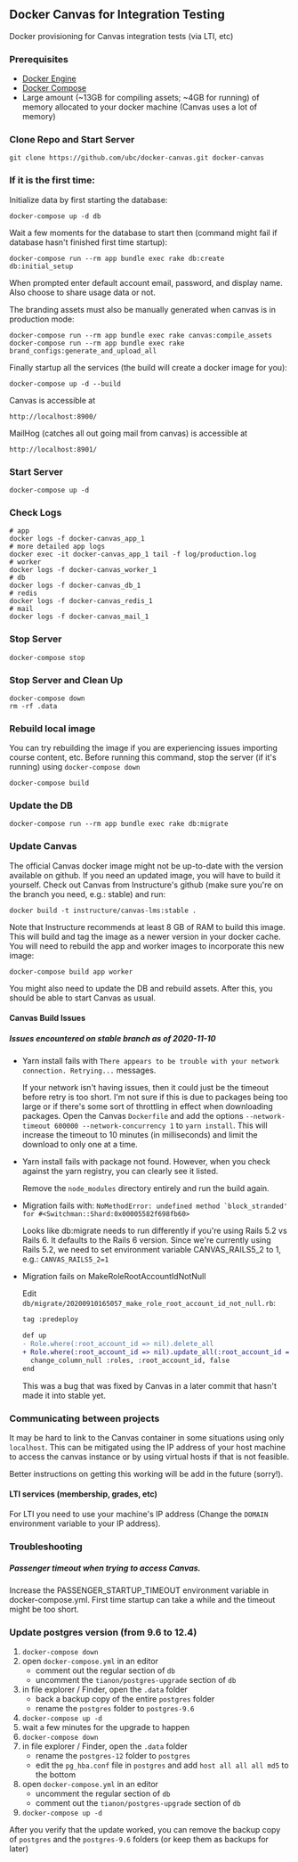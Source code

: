 Docker Canvas for Integration Testing
-------------------------------

Docker provisioning for Canvas integration tests (via LTI, etc)

### Prerequisites

* [Docker Engine](https://docs.docker.com/engine/installation/)
* [Docker Compose](https://docs.docker.com/compose/install/)
* Large amount (~13GB for compiling assets; ~4GB for running) of memory allocated to your docker machine (Canvas uses a lot of memory)

### Clone Repo and Start Server

    git clone https://github.com/ubc/docker-canvas.git docker-canvas

### If it is the first time:

Initialize data by first starting the database:

    docker-compose up -d db

Wait a few moments for the database to start then (command might fail if database hasn't finished first time startup):

    docker-compose run --rm app bundle exec rake db:create db:initial_setup


When prompted enter default account email, password, and display name. Also choose to share usage data or not.

The branding assets must also be manually generated when canvas is in production mode:

    docker-compose run --rm app bundle exec rake canvas:compile_assets
    docker-compose run --rm app bundle exec rake brand_configs:generate_and_upload_all


Finally startup all the services (the build will create a docker image for you):

    docker-compose up -d --build

Canvas is accessible at

    http://localhost:8900/

MailHog (catches all out going mail from canvas) is accessible at

    http://localhost:8901/

### Start Server

    docker-compose up -d

### Check Logs

    # app
    docker logs -f docker-canvas_app_1
    # more detailed app logs
    docker exec -it docker-canvas_app_1 tail -f log/production.log
    # worker
    docker logs -f docker-canvas_worker_1
    # db
    docker logs -f docker-canvas_db_1
    # redis
    docker logs -f docker-canvas_redis_1
    # mail
    docker logs -f docker-canvas_mail_1

### Stop Server

    docker-compose stop

### Stop Server and Clean Up

    docker-compose down
    rm -rf .data

### Rebuild local image

You can try rebuilding the image if you are experiencing issues importing course content, etc. Before running this command, stop the server (if it's running) using `docker-compose down`

    docker-compose build

### Update the DB

    docker-compose run --rm app bundle exec rake db:migrate

### Update Canvas

The official Canvas docker image might not be up-to-date with the version available on github. If you need an updated image, you will have to build it yourself. Check out Canvas from Instructure's github (make sure you're on the branch you need, e.g.: stable) and run:

    docker build -t instructure/canvas-lms:stable .

Note that Instructure recommends at least 8 GB of RAM to build this image. This will build and tag the image as a newer version in your docker cache. You will need to rebuild the app and worker images to incorporate this new image:

    docker-compose build app worker

You might also need to update the DB and rebuild assets. After this, you should be able to start Canvas as usual.

#### Canvas Build Issues

##### Issues encountered on stable branch as of 2020-11-10

* Yarn install fails with `There appears to be trouble with your network connection. Retrying...` messages.

  If your network isn't having issues, then it could just be the timeout before retry is too short. I'm not sure if this is due to packages being too large or if there's some sort of throttling in effect when downloading packages. Open the Canvas `Dockerfile` and add the options `--network-timeout 600000 --network-concurrency 1` to `yarn install`. This will increase the timeout to 10 minutes (in milliseconds) and limit the download to only one at a time.

* Yarn install fails with package not found. However, when you check against the yarn registry, you can clearly see it listed.

  Remove the `node_modules` directory entirely and run the build again.

* Migration fails with: `` NoMethodError: undefined method `block_stranded' for #<Switchman::Shard:0x00005582f698fb60> ``

  Looks like db:migrate needs to run differently if you're using Rails 5.2 vs Rails 6. It defaults to the Rails 6 version. Since we're currently using Rails 5.2, we need to set environment variable CANVAS_RAILS5_2 to 1, e.g.: `CANVAS_RAILS5_2=1`

* Migration fails on MakeRoleRootAccountIdNotNull

  Edit `db/migrate/20200910165057_make_role_root_account_id_not_null.rb`:

  ```diff
  tag :predeploy

  def up
  - Role.where(:root_account_id => nil).delete_all
  + Role.where(:root_account_id => nil).update_all(:root_account_id => 0)
    change_column_null :roles, :root_account_id, false
  end

  ```

  This was a bug that was fixed by Canvas in a later commit that hasn't made it into stable yet.

### Communicating between projects

It may be hard to link to the Canvas container in some situations using only `localhost`. This can be mitigated using the IP address of your host machine to access the canvas instance or by using virtual hosts if that is not feasible.

Better instructions on getting this working will be add in the future (sorry!).

#### LTI services (membership, grades, etc)

For LTI you need to use your machine's IP address (Change the `DOMAIN` environment variable to your IP address).

### Troubleshooting

##### Passenger timeout when trying to access Canvas.

Increase the PASSENGER_STARTUP_TIMEOUT environment variable in docker-compose.yml. First time startup can take a while and the timeout might be too short.

### Update postgres version (from 9.6 to 12.4)

1. `docker-compose down`
1. open `docker-compose.yml` in an editor
    - comment out the regular section of `db`
    - uncomment the `tianon/postgres-upgrade` section of `db`
1. in file explorer / Finder, open the `.data` folder
    - back a backup copy of the entire `postgres` folder
    - rename the `postgres` folder to `postgres-9.6`
1. `docker-compose up -d`
1. wait a few minutes for the upgrade to happen
1. `docker-compose down`
1. in file explorer / Finder, open the `.data` folder
    - rename the `postgres-12` folder to `postgres`
    - edit the `pg_hba.conf` file in `postgres` and add `host all all all md5` to the bottom
1. open `docker-compose.yml` in an editor
    - uncomment the regular section of `db`
    - comment out the `tianon/postgres-upgrade` section of `db`
1. `docker-compose up -d`


After you verify that the update worked, you can remove the backup copy of `postgres` and the `postgres-9.6` folders (or keep them as backups for later)
